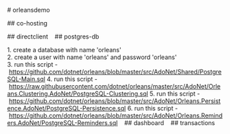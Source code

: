 # orleansdemo

## co-hosting

## directclient
  
## postgres-db

1. create a database with name 'orleans'
2. create a user with name 'orleans' and password 'orleans'
3. run this script - https://github.com/dotnet/orleans/blob/master/src/AdoNet/Shared/PostgreSQL-Main.sql
4. run this script - https://raw.githubusercontent.com/dotnet/orleans/master/src/AdoNet/Orleans.Clustering.AdoNet/PostgreSQL-Clustering.sql
5. run this script - https://github.com/dotnet/orleans/blob/master/src/AdoNet/Orleans.Persistence.AdoNet/PostgreSQL-Persistence.sql
6. run this script - https://github.com/dotnet/orleans/blob/master/src/AdoNet/Orleans.Reminders.AdoNet/PostgreSQL-Reminders.sql
  
## dashboard
  
## transactions
